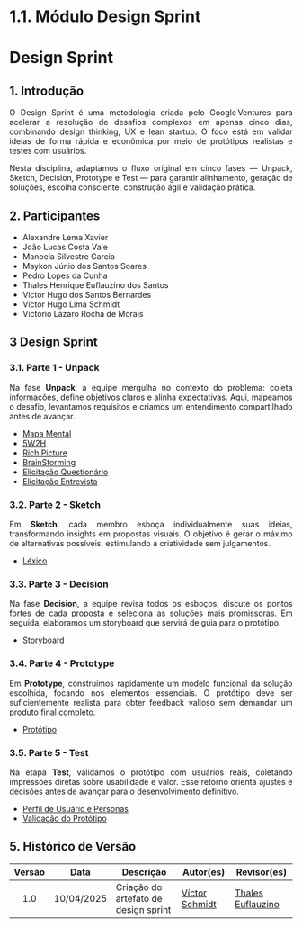# 1.1. Módulo Design Sprint

  
# Design Sprint

## 1. Introdução

<div align="justify">

O Design Sprint é uma metodologia criada pelo Google Ventures para acelerar a resolução de desafios complexos em apenas cinco dias, combinando design thinking, UX e lean startup. O foco está em validar ideias de forma rápida e econômica por meio de protótipos realistas e testes com usuários.

Nesta disciplina, adaptamos o fluxo original em cinco fases — Unpack, Sketch, Decision, Prototype e Test — para garantir alinhamento, geração de soluções, escolha consciente, construção ágil e validação prática.

## 2. Participantes

- Alexandre Lema Xavier
- João Lucas Costa Vale
- Manoela Silvestre Garcia
- Maykon Júnio dos Santos Soares
- Pedro Lopes da Cunha
- Thales Henrique Euflauzino dos Santos
- Victor Hugo dos Santos Bernardes
- Víctor Hugo Lima Schmidt
- Victório Lázaro Rocha de Morais   

## 3 Design Sprint

### 3.1. Parte 1 - Unpack

Na fase **Unpack**, a equipe mergulha no contexto do problema: coleta informações, define objetivos claros e alinha expectativas. Aqui, mapeamos o desafio, levantamos requisitos e criamos um entendimento compartilhado antes de avançar.

- [Mapa Mental](./Base/1.1.1.1.MapaMental.md)
- [5W2H](./Base/5w2h.md)
- [Rich Picture](./Base/RPs/richpictures.md)
- [BrainStorming](./Base/1.1.1.4.Brainstorming.md)
- [Elicitação Questionário](./Base/1.1.5.2.Questionario.md)
- [Elicitação Entrevista](./Base/1.1.5.1.Entrevista.md)

### 3.2. Parte 2 - Sketch

Em **Sketch**, cada membro esboça individualmente suas ideias, transformando insights em propostas visuais. O objetivo é gerar o máximo de alternativas possíveis, estimulando a criatividade sem julgamentos.

- [Léxico](./Base/1.1.2.1.lexico.md)

### 3.3. Parte 3 - Decision

Na fase **Decision**, a equipe revisa todos os esboços, discute os pontos fortes de cada proposta e seleciona as soluções mais promissoras. Em seguida, elaboramos um storyboard que servirá de guia para o protótipo.

- [Storyboard](./Base/1.1.3.1.Storyboard.md)

### 3.4. Parte 4 - Prototype

Em **Prototype**, construímos rapidamente um modelo funcional da solução escolhida, focando nos elementos essenciais. O protótipo deve ser suficientemente realista para obter feedback valioso sem demandar um produto final completo.

- [Protótipo](./Base/1.1.4.1.Prototipo.md)

### 3.5. Parte 5 - Test

Na etapa **Test**, validamos o protótipo com usuários reais, coletando impressões diretas sobre usabilidade e valor. Esse retorno orienta ajustes e decisões antes de avançar para o desenvolvimento definitivo.

- [Perfil de Usuário e Personas](./Base/1.1.5.1.PerfilDeUsuarioEPersonas.md)
- [Validação do Protótipo](./Base/1.1.5.2.ValicacaoPrototipo.md)

## 5. Histórico de Versão

| Versão | Data       | Descrição                                 | Autor(es)                                                      | Revisor(es)                                                      |
| :----: | :--------: | ----------------------------------------- | -------------------------------------------------------------- | ---------------------------------------------------------------- |
| 1.0    | 10/04/2025 | Criação do artefato de design sprint      | [Víctor Schmidt](https://github.com/moonshinerd)               | [Thales Euflauzino](https://github.com/thaleseuflauzino)         |
